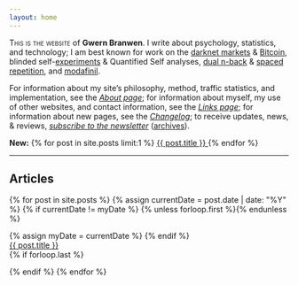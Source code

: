 ```yaml
---
layout: home
---
```


<div id="abstract">
<p><span class="smallcaps">This is the website</span> of <strong>Gwern Branwen</strong>. I write about psychology, statistics, and technology; I am best known for work on the <a href="/tags/Silk-Road" class="docMetadata" data-popup-author="Gwern Branwen" data-popup-abstract="All gwern.net pages for this Tag: Silk Road">darknet markets</a> &amp; <a href="/tags/Bitcoin" class="docMetadata" data-popup-author="Gwern Branwen" data-popup-abstract="All gwern.net pages for this Tag: Bitcoin">Bitcoin</a>, blinded self-<a href="/tags/experiments" class="docMetadata" data-popup-author="Gwern Branwen" data-popup-abstract="All gwern.net pages for this Tag: experiments">experiments</a> &amp; Quantified Self analyses, <a href="/tags/DNB" class="docMetadata" data-popup-author="Gwern Branwen" data-popup-abstract="All gwern.net pages for this Tag: DNB">dual n-back</a> &amp; <a href="/Spaced-repetition" class="docMetadata" data-popup-title="Spaced Repetition for Efficient Learning" data-popup-author="Gwern Branwen" data-popup-date="11 Mar 2009" data-popup-abstract="<p>Spaced repetition is a centuries-old psychological technique for efficient memorization &amp;amp; practice of skills where instead of attempting to memorize by ‘cramming’, memorization can be done far more efficiently by instead spacing out each review, with increasing durations as one learns the item, with the scheduling done by software. Because of the greater efficiency of its slow but steady approach, spaced repetition can scale to memorizing hundreds of thousands of items (while crammed items are almost immediately forgotten) and is especially useful for foreign languages &amp;amp; medical studies.</p><p>I review what this technique is useful for, some of the large research literature on it and the testing effect (up to ~2013, primarily), the available software tools and use patterns, and miscellaneous ideas &amp;amp; observations on it.</p>">spaced repetition</a>, and <a href="/Modafinil">modafinil</a>.</p>
<p>For information about my site’s philosophy, method, traffic statistics, and implementation, see the <em><a href="/About" class="docMetadata" data-popup-title="About This Website" data-popup-author="Gwern Branwen" data-popup-date="01 Oct 2010" data-popup-abstract="Meta page describing gwern.net site ideals of stable long-term essays which improve over time; technical decisions using Markdown and static hosting; idea sources and writing methodology; metadata definitions; semi-annual web traffic statistics; copyright license">About page</a></em>; for information about myself, my use of other websites, and contact information, see the <em><a href="/Links" class="docMetadata" data-popup-title="Links" data-popup-author="Gwern Branwen" data-popup-date="05 Aug 2009" data-popup-abstract="Who am I online &amp; what have I done? Contact information; sites I use; computers and software tools; things I've worked on; psychological profiles">Links page</a></em>; for information about new pages, see the <em><a href="/Changelog" class="docMetadata" data-popup-title="Changelog" data-popup-author="Gwern Branwen" data-popup-date="15 Sep 2013" data-popup-abstract="<p>This page is a changelog for <code>gwern.net</code>: a monthly reverse chronological list of recent major writings/changes/additions.</p><p>Following my writing can be a little difficult because it is often so incremental. So every month, in addition to my regular <a href=&quot;https://www.reddit.com/r/gwern/&quot; class=&quot;docMetadata&quot; data-popup-title=&quot;/r/gwern subreddit&quot; data-popup-author=&quot;Gwern Branwen&quot; data-popup-date=&quot;2018-10-01&quot; data-popup-abstract=&quot;A subreddit for posting links of interest and also for announcing updates to gwern.net (which can be &amp;lt;a href=&amp;quot;https://www.reddit.com/r/gwern/.rss&amp;quot;&amp;gt;used as a RSS feed&amp;lt;/a&amp;gt;). Submissions are categorized similar to the monthly newsletter and typically will be collated there.&quot;>/r/Gwern</a> subreddit submissions, I write up reasonably-interesting changes and <a href=&quot;https://gwern.substack.com/&quot; class=&quot;docMetadata&quot; data-popup-title=&quot;Gwern.net newsletter (subscription page)&quot; data-popup-author=&quot;Gwern Branwen&quot; data-popup-date=&quot;2013-12-01&quot; data-popup-abstract=&quot;Subscription page for the monthly gwern.net newsletter. There are monthly updates, which will include summaries of projects I&amp;#39;ve worked on that month (the same as the &amp;lt;a href=&amp;quot;https://www.gwern.net/Changelog&amp;quot;&amp;gt;changelog&amp;lt;/a&amp;gt;), collations of links or discussions from &amp;lt;a href=&amp;quot;https://www.reddit.com/r/gwern/&amp;quot;&amp;gt;my subreddit&amp;lt;/a&amp;gt;, and book/movie reviews. You can also browse &amp;lt;a href=&amp;quot;https://www.gwern.net/tags/newsletter&amp;quot;&amp;gt;the archives since December 2013&amp;lt;/a&amp;gt;.&quot;>send it out to the mailing list</a> in addition to a compilation of links &amp;amp; reviews (<a href=&quot;/tags/newsletter&quot; class=&quot;docMetadata&quot; data-popup-title=&quot;Gwern.net newsletter archives&quot; data-popup-author=&quot;Gwern Branwen&quot; data-popup-date=&quot;2013-12-01&quot; data-popup-abstract=&quot;Newsletter tag: archive of all issues back to 2013 for the gwern.net newsletter (monthly updates, which will include summaries of projects I&amp;#39;ve worked on that month (the same as the &amp;lt;a href=&amp;quot;https://www.gwern.net/Changelog&amp;quot;&amp;gt;changelog&amp;lt;/a&amp;gt;), collations of links or discussions from &amp;lt;a href=&amp;quot;https://www.reddit.com/r/gwern/&amp;quot;&amp;gt;my subreddit&amp;lt;/a&amp;gt;, and book/movie reviews.)&quot;>archives</a>).</p>">Changelog</a></em>; to receive updates, news, &amp; reviews, <em><a href="https://gwern.substack.com/" class="docMetadata" data-popup-title="Gwern.net newsletter (subscription page)" data-popup-author="Gwern Branwen" data-popup-date="2013-12-01" data-popup-abstract="Subscription page for the monthly gwern.net newsletter. There are monthly updates, which will include summaries of projects I've worked on that month (the same as the <a href=&quot;https://www.gwern.net/Changelog&quot;>changelog</a>), collations of links or discussions from <a href=&quot;https://www.reddit.com/r/gwern/&quot;>my subreddit</a>, and book/movie reviews. You can also browse <a href=&quot;https://www.gwern.net/tags/newsletter&quot;>the archives since December 2013</a>.">subscribe to the newsletter</a></em> (<a href="/tags/newsletter" class="docMetadata" data-popup-title="Gwern.net newsletter archives" data-popup-author="Gwern Branwen" data-popup-date="2013-12-01" data-popup-abstract="Newsletter tag: archive of all issues back to 2013 for the gwern.net newsletter (monthly updates, which will include summaries of projects I've worked on that month (the same as the <a href=&quot;https://www.gwern.net/Changelog&quot;>changelog</a>), collations of links or discussions from <a href=&quot;https://www.reddit.com/r/gwern/&quot;>my subreddit</a>, and book/movie reviews.)">archives</a>).</p>
</div>

<p><strong>New:</strong> {% for post in site.posts limit:1 %}
  <a href="{{ post.url }}">
            {{ post.title }}
          </a>
{% endfor %}</p>

---

<section class="archive-post-list">
  <h2>Articles</h2>
   {% for post in site.posts %}
       {% assign currentDate = post.date | date: "%Y" %}
       {% if currentDate != myDate %}
           {% unless forloop.first %}</ul>{% endunless %}
           <ul style="list-style: none; padding-left: 0px;">
           {% assign myDate = currentDate %}
       {% endif %}
       <li><a href="{{ post.url }}">{{ post.title }}</a></li>
       {% if forloop.last %}</ul>{% endif %}
   {% endfor %}

</section>
